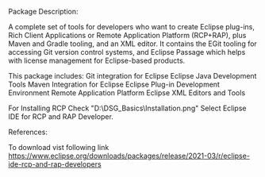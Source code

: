 
Package Description:

A complete set of tools for developers who want to create Eclipse plug-ins, Rich Client Applications or Remote Application Platform (RCP+RAP), plus Maven and Gradle tooling, and an XML editor. It contains the EGit tooling for accessing Git version control systems, and Eclipse Passage which helps with license management for Eclipse-based products.

This package includes:
Git integration for Eclipse
Eclipse Java Development Tools
Maven Integration for Eclipse
Eclipse Plug-in Development Environment
Remote Application Platform
Eclipse XML Editors and Tools 
  
  For Installing RCP Check "D:\DSG_Basics\Installation.png" 
     Select Eclipse IDE for RCP and RAP Developer.
     




References:

To download vist following link
https://www.eclipse.org/downloads/packages/release/2021-03/r/eclipse-ide-rcp-and-rap-developers
